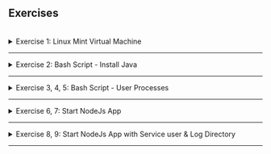 ## Exercises
<br />


<details>
<summary>Exercise 1: Linux Mint Virtual Machine </summary>
<br />

Create a Linux Mint Virtual Machine on your computer. Check the distribution, which package manager it uses (yum, apt, apt-get). Which CLI editor is configured (Nano, Vi, Vim). What software center/software manager it uses. Which shell is configured for your user.

-----

Download and install UTM (VirtualBox does not yet run on Apple M2) from
- https://mac.getutm.app/

Download linuxmint-21.1-cinnamon-64bit.iso from
- https://linuxmint.com/download.php

Installation Guide:
- https://linuxmint-installation-guide.readthedocs.io/en/latest/

Start UTM and create new VM based on downloaded .iso file.
=> Cannot start the OS

Try installing Ubuntu.

Download Ubuntu 22.04.1 LTS Server for ARM from 
- https://cdimage.ubuntu.com/releases/22.04/release/ubuntu-22.04.1-live-server-arm64.iso

Installation Guide (from https://docs.getutm.app/guides/ubuntu/):
- Open UTM and click the “+” button to open the VM creation wizard.
- Select “Virtualize”.
- Select “Linux”.
- Click “Browse” and select the Ubuntu Server ISO downloaded from the link above. Press “Next” to continue.
- Pick the amount of RAM and CPU cores you wish to give access to the VM. Press “Next” to continue.
- Specify the maximum amount of drive space to allocate. Press “Next” to continue.
- If you have a directory you want to mount in the VM, you can select it here. Alternatively, you can skip this and select the directory later from the VM window’s toolbar. The shared directory will be available after installing SPICE tools (see below). Press “Next” to continue.
- Press “Save” to create the VM and press the Run button to start the VM.
- Go through the Ubuntu installer. If the reboot fails, you can manually quit the VM, unmount the installer ISO, and start the VM again to boot into your new installation.

If you installed Ubuntu Server, then at the end of the installation, you will not have any GUI. To install Ubuntu Desktop, log in and run:
```sh
$ sudo apt update
$ sudo apt install ubuntu-desktop
$ sudo reboot
```


</details>

******

<details>
<summary>Exercise 2: Bash Script - Install Java </summary>
<br />

Write a bash script using Vim editor that installs the latest java version and checks whether java was installed successfully by executing a `java -version` command.

After installation command, it checks 3 conditions:

  1. whether java is installed at all
  2. whether an older Java version is installed (java version lower than 11)
  3. whether a java version of 11 or higher was installed 

It prints relevant informative messages for all 3 conditions. Installation was successful if the 3rd condition is met and you have Java version 11 or higher available.

-----

**script:**
```sh
#!/bin/bash

function installation_needed {
  java_version=$(java -version 2>&1 >/dev/null | grep "java version\|openjdk version" | awk '{print $3}')
  java_version_short=$(java -version 2>&1 >/dev/null | grep "java version\|openjdk version" | awk '{print substr($3,2,2)}')

  if [[ "$java_version" = "" ]]
  then
    echo "No java installation found."
    return 1
  elif [[ "$java_version_short" = "1." ]]
  then
    echo "Old java version $java_version found."
    return 1
  elif [[ "$java_version_short" -ge 11 ]]
  then
    echo "Java version $java_version found."
    return 0
  fi
}

function install_java {
  echo "Installing current JDK..."
  apt-get update
  apt-get install -y default-jre
}

function check_installation {
  installation_needed
  if [[ $? -eq 0 ]]
  then
    echo "The new java version >= 11 was successfully installed."
  else
    echo "The new Java version >= 11 could NOT be installed!"
  fi
}

function main {
  installation_needed
  if [[ $? -eq 1 ]]
  then
    install_java
    check_installation
  else
    echo "Java with version greater or equal 11 is already installed."
  fi
}

main

```

Execute script with sudo!

Breakdown of command that gets java version:
- `java -version` gives you the complete version output.
- `2>&1 >/dev/null` addition takes any output including any errors generated by the `java -version` command and discards it, not showing it on the command-line and silently forwarding it using `|` (pipe) to the next command, which is `grep "java version\|openjdk version"`
- `grep "java version\|openjdk version"` simply finds a line in the output that has "java version" or "openjdk version" in it. The example line will look like this: openjdk version "11.0.16" 2022-07-19
- `awk '{print substr($3,2,2)}` takes the line from the previous output and grabs the third section of the string "11.0.16" and from there grabs 2 characters beginning at position 2, which will be '11'

Explanation of if else script:
- In the installation_needed function, we check if the $java_version variable has no value at all or empty value, it means we have no java installation at all
- If you have an older version of java already installed, like 1.6, 1.7, 1.8, then the value of $java_version_short will be "1.".
- In case of success you should get java version which is 11 or higher ($java_version_short" -ge 11), which will print success message.

</details>

******

<details>
<summary>Exercise 3, 4, 5: Bash Script - User Processes</summary>
 <br />

- 3. Write a bash script using Vim editor that checks all the processes running for the current user (USER env var) and prints out the processes in console.
Hint: use `ps aux` command and grep for the user.
- 4. Extend the previous script to ask for a user input for sorting the processes output either by memory or CPU consumption, and print the sorted list.
- 5. Extend the previous script to ask additionally for user input about how many processes to print. Hint: use `head` program to limit the number of outputs. 

-----

**script:**
```sh
#!/bin/bash

echo -n "Would you like to sort the processes output by memory or CPU? (m/c) "
read sortby
echo -n "How many results do you want to display? "
read lines

if [ "$sortby" = "m" ]
then
    ps aux --sort -%mem | grep "PID\|`whoami`" | head -n "$lines"
elif [ "$sortby" = "c" ]
then
    ps aux --sort -%cpu | grep -i "PID\|$USER" | head -n "$lines"
else
    echo "No input provided. Exiting"
fi
```

`echo -n`: -n: do not output the trailing newline
`ps aux --sort -%cpu`: sort by cpu utilization of the process in "##.#" format.  Currently, it is the CPU time used divided by the time the process has been running (cputime/realtime ratio), expressed as a percentage.
`ps aux --sort -%mem`: sort by ratio of the process's resident set size to the physical memory on the machine, expressed as a percentage
`ps aux --sort -rss`: sort by resident set size, the non-swapped physical memory that a task has used (in kilobytes)

</details>

******

<details>
<summary>Exercise 6, 7: Start NodeJs App</summary>
<br />

Write a bash script with following logic: 

- Install NodeJS and NPM and print out which versions were installed
- Download an artifact file from the URL: https://node-envvars-artifact.s3.eu-west-2.amazonaws.com/bootcamp-node-envvars-project-1.0.0.tgz. Hint: use `curl` or `wget`
- Unzip the downloaded file
- Set the following needed environment variables: APP_ENV=dev, DB_USER=myuser, DB_PWD=mysecret
- Change into the unzipped package directory
- Run the NodeJS application by executing the following commands:  npm install and node server.js 

Notes:

- Make sure to run the application in background so that it doesn't block the terminal session where you execute the shell script
- If any of the variables is not set, the node app will print error message that env vars is not set and exit
- It will give you a warning about LOG_DIR variable not set. You can ignore it for now.

-----

Extend the script to check after running the application that the application has successfully started and prints out the application's running process and the port where it's listening.

**script:**
```sh
#!/bin/bash

# prepare environment, install all tools
apt-get update

echo "installing node, npm, wget, net-tools..."
apt-get install -y nodejs npm wget net-tools  
sleep 15
echo ""
echo "################"
echo ""

# display nodeJS version
node_version=$(node --version)
echo "NodeJS version $node_version installed"

# display npm version
npm_version=$(npm --version)
echo "NPM version $npm_version installed"

echo ""
echo "################"
echo ""

if [[ ! -d "package" ]]
then
  if [[ ! -f "bootcamp-node-envvars-project-1.0.0.tgz" ]]
  then
    # fetch NodeJS project archive from s3 bucket
    wget https://node-envvars-artifact.s3.eu-west-2.amazonaws.com/bootcamp-node-envvars-project-1.0.0.tgz
  fi
  # extract the project archive to ./package folder
  tar zxvf bootcamp-node-envvars-project-1.0.0.tgz
fi

# set all needed environment variables
export APP_ENV=dev
export DB_PWD=mysecret
export DB_USER=myuser 

# change to package directory
cd package

# install application dependencies
npm install

# start the nodejs application in the background
node server.js &

# display that nodejs process is running
ps aux | grep node | grep -v grep

# display that nodejs is running on port 3000
netstat -ltnp | grep :3000
```

</details>

******

<details>
<summary>Exercise 8, 9: Start NodeJs App with Service user & Log Directory</summary>
<br />

Extend the script to accept a parameter input log_directory: a directory where application will write logs.

The script will check whether the parameter value is a directory name that doesn't exist and will create the directory, if it does exist, it sets the env var LOG_DIR to the directory's absolute path before running the application, so the application can read the LOG_DIR environment variable and write its logs there.

Note:

- Check the app.log file in the provided LOG_DIR directory.
- This is what the output of running the application must look like:
```
app listening on port 3000!
-----------------------------
successfully set the following environment variables: 
APP_ENV - dev
DB_USER - myuser
DB_PWD - mysecret
-----------------------------
successfully set LOG_DIR environment variable. Writing logs into /home/fesi/Documents/nodejs/logs
-----------------------------
Logging into the app.log file
Application started successfully using all the provided environment variables
Node app will listen for any incoming connections
This is the end of log entries
-----------------------------
```

-----

You've been running the application with your user. But we need to adjust that and create own service user: `myapp` for the application to run. So extend the script to create the user and then run the application with the service user. 

**script:**
```sh
#!/bin/bash

# prepare environment, install all tools
apt-get update
NEW_USER=myapp

echo "install node, npm, wget, net-tools"
apt-get install -y nodejs npm wget net-tools  
sleep 15
echo ""
echo "################"
echo ""

# display nodeJS version
node_version=$(node --version)
echo "NodeJS version $node_version installed"

# display npm version
npm_version=$(npm --version)
echo "NPM version $npm_version installed"

echo ""
echo "################"
echo ""

# read user input for log directory
echo -n "Set log directory location for the application (absolute path): "
read LOG_DIRECTORY
if [ -d $LOG_DIRECTORY ]
then
  echo "$LOG_DIRECTORY already exists"
else
  mkdir -p $LOG_DIRECTORY
  echo "A new directory $LOG_DIRECTORY has been created"
fi

# create new user to run the application and make owner of log dir
useradd $NEW_USER -m
chown $NEW_USER -R $LOG_DIRECTORY

# executing the following commands as new user using 'runuser' command

# fetch NodeJS project archive from s3 bucket
runuser -l $NEW_USER -c "wget https://node-envvars-artifact.s3.eu-west-2.amazonaws.com/bootcamp-node-envvars-project-1.0.0.tgz"

# extract the project archive to ./package folder
runuser -l $NEW_USER -c "tar zxvf ./bootcamp-node-envvars-project-1.0.0.tgz"

# start the nodejs application in the background, with all needed env vars with new user myapp
runuser -l $NEW_USER -c "
    export APP_ENV=dev && 
    export DB_PWD=mysecret && 
    export DB_USER=myuser && 
    export LOG_DIR=$LOG_DIRECTORY && 
    cd package && 
    npm install && 
    node server.js &"

# display that nodejs process is running
ps aux | grep node | grep -v grep

# display that nodejs is running on port 3000
netstat -tlnp | grep :3000
```

Execute script with sudo command

</details>

******
